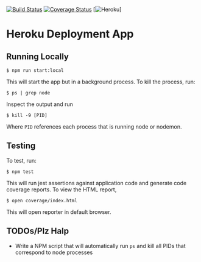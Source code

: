 [![Build Status](https://travis-ci.org/mottaquikarim/heroku-deployment-app-ex.svg?branch=master)](https://travis-ci.org/mottaquikarim/heroku-deployment-app-ex) [![Coverage Status](https://coveralls.io/repos/github/mottaquikarim/heroku-deployment-app-ex/badge.svg?branch=add-travis)](https://coveralls.io/github/mottaquikarim/heroku-deployment-app-ex?branch=add-travis) [![Heroku](http://heroku-badge.herokuapp.com/?app=petpedia&style=flat)]
# Heroku Deployment App

## Running Locally

```
$ npm run start:local
```

This will start the app but in a background process. To kill the process, run:

```
$ ps | grep node
```

Inspect the output and run 

```
$ kill -9 [PID]
```

Where `PID` references each process that is running node or nodemon.

## Testing

To test, run:

```
$ npm test
```

This will run jest assertions against application code and generate code coverage reports. To view the HTML report,

```
$ open coverage/index.html
```

This will open reporter in default browser.

## TODOs/Plz Halp

* Write a NPM script that will automatically run `ps` and kill all PIDs that correspond to node processes
